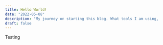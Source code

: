 ```yaml
---
title: Hello World!
date: "2022-05-08"
description: "My journey on starting this blog. What tools I am using, a bit of their configuration and jsut some thoughts on starting a blog."
draft: false
---
```


Testing
